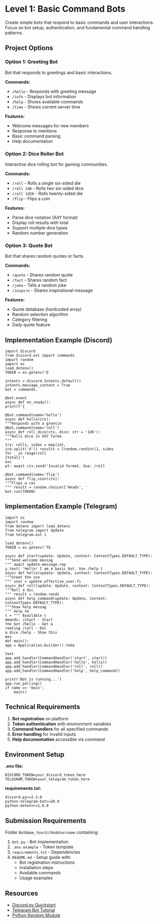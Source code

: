 # Level 1: Basic Command Bots

Create simple bots that respond to basic commands and user interactions. Focus on bot setup, authentication, and fundamental command handling patterns.

## Project Options

### Option 1: Greeting Bot
Bot that responds to greetings and basic interactions.

**Commands:**
- `/hello` - Responds with greeting message
- `/info` - Displays bot information
- `/help` - Shows available commands
- `/time` - Shows current server time

**Features:**
- Welcome messages for new members
- Response to mentions
- Basic command parsing
- Help documentation

### Option 2: Dice Roller Bot
Interactive dice rolling bot for gaming communities.

**Commands:**
- `/roll` - Rolls a single six-sided die
- `/roll 2d6` - Rolls two six-sided dice
- `/roll 1d20` - Rolls twenty-sided die
- `/flip` - Flips a coin

**Features:**
- Parse dice notation (XdY format)
- Display roll results with total
- Support multiple dice types
- Random number generation

### Option 3: Quote Bot
Bot that shares random quotes or facts.

**Commands:**
- `/quote` - Shares random quote
- `/fact` - Shares random fact
- `/joke` - Tells a random joke
- `/inspire` - Shares inspirational message

**Features:**
- Quote database (hardcoded array)
- Random selection algorithm
- Category filtering
- Daily quote feature

## Implementation Example (Discord)
```
import discord
from discord.ext import commands
import random
import os
load_dotenv()
TOKEN = os.getenv('D

intents = discord.Intents.default()
intents.message_content = True
bot = commands.

@bot.event
async def on_ready():
print(f'{

@bot.command(name='hello')
async def hello(ctx):
"""Responds with a greetin
@bot.command(name='roll')
async def roll_dice(ctx, dice: str = '1d6'):
"""Rolls dice in XdY forma
"""
try: rolls, sides = map(int,
ice.split('d')) results = [random.randint(1, sides
for _ in range(roll
{total}')
exc
pt: await ctx.send('Invalid format. Use: /roll

@bot.command(name='flip')
async def flip_coin(ctx):
"""Flips a coi
""" result = random.choice(['Heads', '
bot.run(TOKEN)
```


## Implementation Example (Telegram)
```
import os
import random
from dotenv import load_dotenv
from telegram import Update
from telegram.ext i

load_dotenv()
TOKEN = os.getenv('TE

async def start(update: Update, context: ContextTypes.DEFAULT_TYPE):
"""Send welcome messag
""" await update.message.rep
y_text( 'Hello! I am a basic bot. Use /help t
async def hello(update: Update, context: ContextTypes.DEFAULT_TYPE):
"""Greet the use
""" user = update.effective_user.fi
async def roll(update: Update, context: ContextTypes.DEFAULT_TYPE):
"""Roll a dic
""" result = random.randi
async def help_command(update: Update, context: ContextTypes.DEFAULT_TYPE):
"""Show help messag
""" help_te
t = """ Available c
mmands: /start - Start
the bot /hello - Get a
reeting /roll - Rol
a dice /help - Show this
mes
def main():
app = Application.builder().toke

text
app.add_handler(CommandHandler('start', start))
app.add_handler(CommandHandler('hello', hello))
app.add_handler(CommandHandler('roll', roll))
app.add_handler(CommandHandler('help', help_command))

print('Bot is running...')
app.run_polling()
if name == 'main':
    main()  
```


## Technical Requirements

1. **Bot registration** on platform
2. **Token authentication** with environment variables
3. **Command handlers** for all specified commands
4. **Error handling** for invalid inputs
5. **Help documentation** accessible via command

## Environment Setup

**.env file:**
```
DISCORD_TOKEN=your_discord_token_here
TELEGRAM_TOKEN=your_telegram_token_here
```


**requirements.txt:**
```
discord.py>=2.3.0
python-telegram-bot>=20.0
python-dotenv>=1.0.0
```


## Submission Requirements

Folder `BotName_YourGitHubUsername` containing:

1. `bot.py` - Bot implementation
2. `.env.example` - Token template
3. `requirements.txt` - Dependencies
4. `README.md` - Setup guide with:
   - Bot registration instructions
   - Installation steps
   - Available commands
   - Usage examples

## Resources

- [Discord.py Quickstart](https://discordpy.readthedocs.io/en/stable/quickstart.html)
- [Telegram Bot Tutorial](https://core.telegram.org/bots/tutorial)
- [Python Random Module](https://docs.python.org/3/library/random.html)


